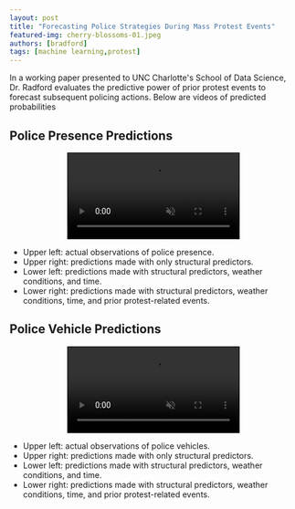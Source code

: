 ```yaml
---
layout: post
title: "Forecasting Police Strategies During Mass Protest Events"
featured-img: cherry-blossoms-01.jpeg
authors: [bradford]
tags: [machine learning,protest]
---
```


In a working paper presented to UNC Charlotte's School of Data Science, Dr. Radford evaluates the predictive power of prior protest events to forecast subsequent policing actions. Below are videos of predicted probabilities 

## Police Presence Predictions

<center>
<video muted controls style='border: 1px solid #000;'>
    <source src="/assets/sds_police_2km_2hr.mp4" type="video/mp4">
</video>
</center>

* Upper left: actual observations of police presence.
* Upper right: predictions made with only structural predictors.
* Lower left: predictions made with structural predictors, weather conditions, and time.
* Lower right: predictions made with structural predictors, weather conditions, time, and prior protest-related events.

## Police Vehicle Predictions

<center>
<video muted controls style='border: 1px solid #000;'>
    <source src="/assets/sds_emergency_car_2km_2hr.mp4" type="video/mp4">
</video>
</center>

* Upper left: actual observations of police vehicles.
* Upper right: predictions made with only structural predictors.
* Lower left: predictions made with structural predictors, weather conditions, and time.
* Lower right: predictions made with structural predictors, weather conditions, time, and prior protest-related events.
